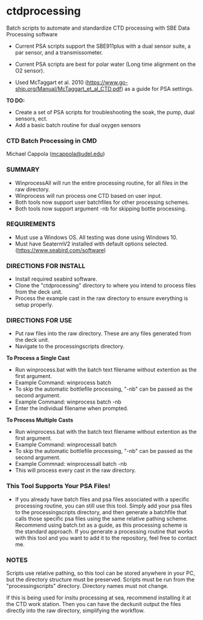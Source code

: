 # ctdprocessing
Batch scripts to automate and standardize CTD processing with SBE Data Processing software

- Current PSA scripts support the SBE911plus with a dual sensor suite, a par sensor, and a transmissometer.
- Current PSA scripts are best for polar water (Long time alignment on the O2 sensor).
  
- Used McTaggart et al. 2010 (https://www.go-ship.org/Manual/McTaggart_et_al_CTD.pdf) as a guide for PSA settings. 

**TO DO:** 
- Create a set of PSA scripts for troubleshooting the soak, the pump, dual sensors, ect.
- Add a basic batch routine for dual oxygen sensors

### CTD Batch Processing in CMD
Michael Cappola (mcappola@udel.edu)

### SUMMARY
- WinprocessAll will run the entire processing routine, for all files in the raw directory.
- Winprocess will run process one CTD based on user input.
- Both tools now support user batchfiles for other processing schemes.
- Both tools now support argument -nb for skipping bottle processing.

### REQUIREMENTS
- Must use a Windows OS. All testing was done using Windows 10.
- Must have SeatermV2 installed with default options selected. (https://www.seabird.com/software)

### DIRECTIONS FOR INSTALL
- Install required seabird software.
- Clone the "ctdprocessing" directory to where you intend to process files from the deck unit.
- Process the example cast in the raw directory to ensure everything is setup properly.

### DIRECTIONS FOR USE
- Put raw files into the raw directory. These are any files generated from the deck unit.
- Navigate to the processingscripts directory.

**To Process a Single Cast**
- Run winprocess.bat with the batch text filename without extention as the first argument.
-   Example Command: winprocess batch
- To skip the automatic bottlefile processing, "-nb" can be passed as the second argument.
-   Example Command: winprocess batch -nb
- Enter the individual filename when prompted.

**To Process Multiple Casts**
- Run winprocess.bat with the batch text filename without extention as the first argument.
-   Example Command: winprocessall batch
- To skip the automatic bottlefile processing, "-nb" can be passed as the second argument.
-   Example Commnad: winprocessall batch -nb
- This will process every cast in the raw directory.

### This Tool Supports Your PSA Files!
- If you already have batch files and psa files associated with a specific processing routine, you can still use this tool. Simply add your psa files to the processingscripts directory, and then generate a batchfile that calls those specific psa files using the same relative pathing scheme. Recommend using batch.txt as a guide, as this processing scheme is the standard approach. If you generate a processing routine that works with this tool and you want to add it to the repository, feel free to contact me.

### NOTES
Scripts use relative pathing, so this tool can be stored anywhere in your PC, but the directory structure must be preserved. Scripts must be run from the "processingscripts" directory. Directory names must not change.

If this is being used for insitu processing at sea, recommend installing it at the CTD work station. Then you can have the deckunit output the files directly into the raw directory, simplifying the workflow.

